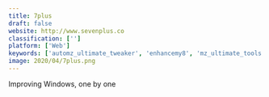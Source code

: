 ```yaml
---
title: 7plus
draft: false 
website: http://www.sevenplus.co
classification: ['']
platform: ['Web']
keywords: ['automz_ultimate_tweaker', 'enhancemy8', 'mz_ultimate_tools', 'toggle-tweaker', 'tweak-7', 'tweaknow_powerpack', 'tweakvista', 'uniblue_systemtweaker', 'x-setup_pro', 'xtweaker', 'yamicsoft_windows_manager']
image: 2020/04/7plus.png
---
```

Improving Windows, one by one
